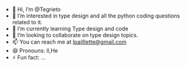 - 👋 Hi, I’m @Tegrieto
- 👀 I’m interested in type design and all the python coding questions related to it.
- 🌱 I’m currently learning Type design and code
- 💞️ I’m looking to collaborate on type design topics.
- 📫 You can reach me at lpailllette@gmail.com
- 😄 Pronouns: Il,He
- ⚡ Fun fact: ...

<!---
Tegrieto/Tegrieto is a ✨ special ✨ repository because its `README.md` (this file) appears on your GitHub profile.
You can click the Preview link to take a look at your changes.
--->
